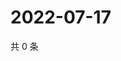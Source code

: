 # 2022-07-17

共 0 条

<!-- BEGIN WEIBO -->
<!-- 最后更新时间 Sun Jul 17 2022 21:16:13 GMT+0800 (China Standard Time) -->

<!-- END WEIBO -->
